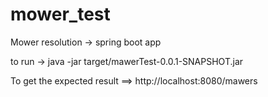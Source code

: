 # mower_test
Mower resolution -> spring boot app

to run -> java -jar target/mawerTest-0.0.1-SNAPSHOT.jar

To get the expected result ==> http://localhost:8080/mawers
